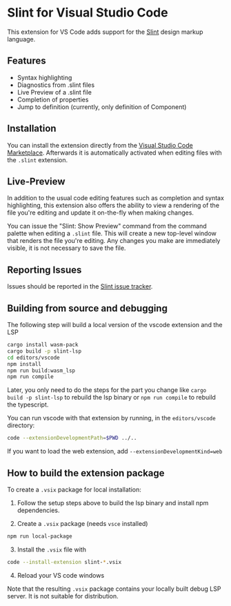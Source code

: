<!-- Copyright © SixtyFPS GmbH <info@slint.dev> ; SPDX-License-Identifier: GPL-3.0-only OR LicenseRef-Slint-Royalty-free-1.2 OR LicenseRef-Slint-commercial -->

# Slint for Visual Studio Code

This extension for VS Code adds support for the [Slint](https://slint.dev) design markup language.

## Features

-   Syntax highlighting
-   Diagnostics from .slint files
-   Live Preview of a .slint file
-   Completion of properties
-   Jump to definition (currently, only definition of Component)

## Installation

You can install the extension directly from the [Visual Studio Code Marketplace](https://marketplace.visualstudio.com/items?itemName=Slint.slint). Afterwards it is
automatically activated when editing files with the `.slint` extension.

## Live-Preview

In addition to the usual code editing features such as completion and syntax highlighting, this extension
also offers the ability to view a rendering of the file you're editing and update it on-the-fly when making
changes.

You can issue the "Slint: Show Preview" command from the command palette when editing a `.slint` file. This
will create a new top-level window that renders the file you're editing. Any changes you make are immediately
visible, it is not necessary to save the file.

## Reporting Issues

Issues should be reported in the [Slint issue tracker](https://github.com/slint-ui/slint/labels/vscode-extension).

## Building from source and debugging

The following step will build a local version of the vscode extension and the LSP

```sh
cargo install wasm-pack
cargo build -p slint-lsp
cd editors/vscode
npm install
npm run build:wasm_lsp
npm run compile
```

Later, you only need to do the steps for the part you change like `cargo build -p slint-lsp` to rebuild the lsp binary
or `npm run compile` to rebuild the typescript.

You can run vscode with that extension by running, in the `editors/vscode` directory:

```sh
code --extensionDevelopmentPath=$PWD ../..
```

If you want to load the web extension, add `--extensionDevelopmentKind=web`

## How to build the extension package

To create a `.vsix` package for local installation:

1. Follow the setup steps above to build the lsp binary and install npm dependencies.

2. Create a `.vsix` package (needs `vsce` installed)

```sh
npm run local-package
```

3. Install the `.vsix` file with

```sh
code --install-extension slint-*.vsix
```

4. Reload your VS code windows

Note that the resulting `.vsix` package contains your locally built debug LSP server. It is not suitable for distribution.

